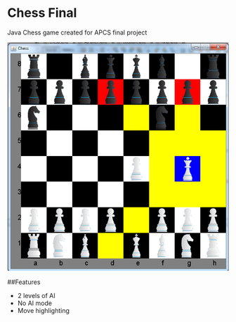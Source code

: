Chess Final
========

Java Chess game created for APCS final project

![screenshots](https://raw.githubusercontent.com/abeln8r/Chess-Final/master/screenshot.png)

##Features
* 2 levels of AI
* No AI mode
* Move highlighting
